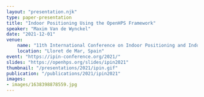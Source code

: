 ```yaml
---
layout: "presentation.njk"
type: paper-presentation
title: "Indoor Positioning Using the OpenHPS Framework"
speaker: "Maxim Van de Wynckel"
date: "2021-12-01"
venue:
    name: "11th International Conference on Indoor Positioning and Indoor Navigation"
    location: "Lloret de Mar, Spain"
event: "https://ipin-conference.org/2021/"
slides: "https://openhps.org/slides/ipin2021"
thumbnail: "/presentations/2021/ipin.gif"
publication: "/publications/2021/ipin2021"
images:
- images/1638398878559.jpg
---
```

